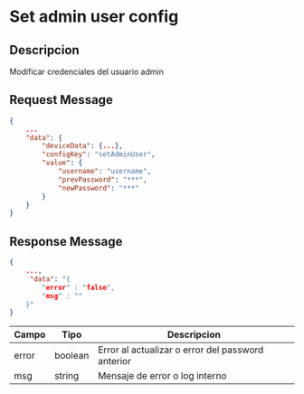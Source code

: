 # Set admin user config

## Descripcion

Modificar credenciales del usuario admin 

## Request Message

```json
{
    ...
    "data": {
        "deviceData": {...},
        "configKey": "setAdminUser",
        "value": {
            "username": "username",
            "prevPassword": "***",
            "newPassword": "***"
        } 
    }
}
```



## Response Message
```json
{
    ...,
     "data": "{
        "error" : "false",
        "msg" : ""
    }"
}
```

| Campo | Tipo | Descripcion |
| --- | --- | --- |
| error | boolean | Error al actualizar o error del password anterior |
| msg | string | Mensaje de error o log interno|
